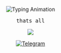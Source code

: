 <p align="center">
  <img src="https://readme-typing-svg.demolab.com?font=Montserrat&weight=700&size=26&duration=2000&pause=1000&color=FF0000&center=true&vCenter=true&width=435&lines=Alexey+%7C+finansist1" alt="Typing Animation" />
</p>

<p align="center">
  <samp>
    thats all
  </samp>
</p>

<p align="center">
  <a href="https://skillicons.dev">
    <img src="https://skillicons.dev/icons?i=python,git,postgresql,linux" />
  </a>
</p>

<p align="center">
  <a href="https://t.me/financisst">
    <img src="https://img.shields.io/badge/Telegram-@financisst-5D8FF3?style=flat-square&logo=telegram" alt="Telegram" />
  </a>
</p>
